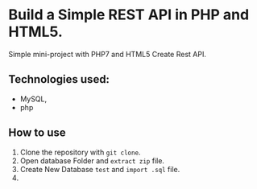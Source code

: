 # Build a Simple REST API in PHP and HTML5.
Simple mini-project with PHP7 and HTML5 Create Rest API.

## Technologies used:
- MySQL,
- php


## How to use
1. Clone the repository with `git clone`.
2. Open database Folder and `extract zip` file.
3. Create New Database `test` and `import .sql` file.
4. 
